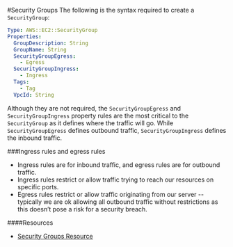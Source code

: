 #Security Groups
The following is the syntax required to create a ```SecurityGroup```:

```yaml
Type: AWS::EC2::SecurityGroup
Properties: 
  GroupDescription: String
  GroupName: String
  SecurityGroupEgress: 
    - Egress
  SecurityGroupIngress: 
    - Ingress
  Tags: 
    - Tag
  VpcId: String
```

Although they are not required, the ```SecurityGroupEgress``` and ```SecurityGroupIngress``` property rules are the most critical to the ```SecurityGroup``` as it defines where the traffic will go. While ```SecurityGroupEgress``` defines outbound traffic, ```SecurityGroupIngress``` defines the inbound traffic.

###Ingress rules and egress rules
* Ingress rules are for inbound traffic, and egress rules are for outbound traffic.
* Ingress rules restrict or allow traffic trying to reach our resources on specific ports.
* Egress rules restrict or allow traffic originating from our server -- typically we are ok allowing all outbound traffic without restrictions as this doesn’t pose a risk for a security breach.

####Resources
* [Security Groups Resource](https://docs.aws.amazon.com/AWSCloudFormation/latest/UserGuide/aws-properties-ec2-security-group.html)